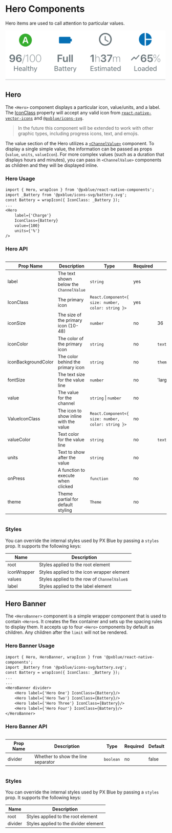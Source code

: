 # Hero Components

Hero items are used to call attention to particular values.

<img width="500" alt="Hero Banner with heroes" src="./images/hero.png">

## Hero

The `<Hero>` component displays a particular icon, value/units, and a label. The [IconClass](./IconWrapper.md) property will accept any valid icon from [`react-native-vector-icons`](https://www.npmjs.com/package/react-native-vector-icons) and [`@pxblue/icons-svg`](https://www.npmjs.com/package/@pxblue/icons-svg).

> In the future this component will be extended to work with other graphic types, including progress icons, text, and emojis.

The value section of the Hero utilizes a [`<ChannelValue>`](./ChannelValue.md) component. To display a single simple value, the information can be passed as props (`value`, `units`, `valueIcon`). For more complex values (such as a duration that displays hours and minutes), you can pass in `<ChannelValue>` components as children and they will be displayed inline.

### Hero Usage

```tsx
import { Hero, wrapIcon } from '@pxblue/react-native-components';
import _Battery from '@pxblue/icons-svg/battery.svg';
const Battery = wrapIcon({ IconClass: _Battery });
...
<Hero
    label={'Charge'}
    IconClass={Battery}
    value={100}
    units={'%'}
/>
```

### Hero API

<div style="overflow: auto">

| Prop Name           | Description                             | Type                                               | Required | Default                |
| ------------------- | --------------------------------------- | -------------------------------------------------- | -------- | ---------------------- |
| label               | The text shown below the `ChannelValue` | `string`                                           | yes      |                        |
| IconClass           | The primary icon                        | `React.Component<{ size: number, color: string }>` | yes      |                        |
| iconSize            | The size of the primary icon (10-48)    | `number`                                           | no       | 36                     |
| iconColor           | The color of the primary icon           | `string`                                           | no       | `text`                 |
| iconBackgroundColor | The color behind the primary icon       | `string`                                           | no       | `theme.colors.surface` |
| fontSize            | The text size for the value line        | `number`                                           | no       | 'large'                |
| value               | The value for the channel               | `string` \| `number`                               | no       |                        |
| ValueIconClass      | The icon to show inline with the value  | `React.Component<{ size: number, color: string }>` | no       |                        |
| valueColor          | Text color for the value line           | `string`                                           | no       | `text`                 |
| units               | Text to show after the value            | `string`                                           | no       |                        |
| onPress             | A function to execute when clicked      | `function`                                         | no       |                        |
| theme               | Theme partial for default styling       | `Theme`                                            | no       |                        |

</div>

### Styles

You can override the internal styles used by PX Blue by passing a `styles` prop. It supports the following keys:

| Name        | Description                                  |
| ----------- | -------------------------------------------- |
| root        | Styles applied to the root element           |
| iconWrapper | Styles applied to the icon wrapper element   |
| values      | Styles applied to the row of `ChannelValue`s |
| label       | Styles applied to the label element          |


## Hero Banner

The `<HeroBanner>` component is a simple wrapper component that is used to contain `<Hero>`s. It creates the flex container and sets up the spacing rules to display them. It accepts up to four `<Hero>` components by default as children. Any children after the `limit` will not be rendered.

### Hero Banner Usage

```tsx
import { Hero, HeroBanner, wrapIcon } from '@pxblue/react-native-components';
import _Battery from '@pxblue/icons-svg/battery.svg';
const Battery = wrapIcon({ IconClass: _Battery });
...
...
<HeroBanner divider>
    <Hero label={'Hero One'} IconClass={Battery}/>
    <Hero label={'Hero Two'} IconClass={Battery}/>
    <Hero label={'Hero Three'} IconClass={Battery}/>
    <Hero label={'Hero Four'} IconClass={Battery}/>
</HeroBanner>
```

### Hero Banner API

<div style="overflow: auto">

| Prop Name | Description                        | Type      | Required | Default |
| --------- | ---------------------------------- | --------- | -------- | ------- |
| divider   | Whether to show the line separator | `boolean` | no       | false   |

</div>

### Styles

You can override the internal styles used by PX Blue by passing a `styles` prop. It supports the following keys:

| Name        | Description                                  |
| ----------- | -------------------------------------------- |
| root        | Styles applied to the root element           |
| divider     | Styles applied to the divider element        |
